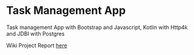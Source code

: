 # Task Management App
Task management App with Bootstrap and Javascript, Kotlin with Http4k and JDBI with Postgres

Wiki Project Report [here](https://github.com/miguelalmeida2/TaskManagementApp/blob/main/docs/Wiki.md)
